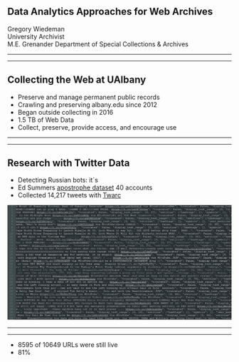 ## Data Analytics Approaches for Web Archives

Gregory Wiedeman<br/>
University Archivist<br/>
M.E. Grenander Department of Special Collections & Archives

---

<!-- .slide: data-background="img-iipc/undergradBulletin.png" -->

---

## Collecting the Web at UAlbany

* Preserve and manage permanent public records
* Crawling and preserving albany.edu since 2012
* Began outside collecting in 2016
* 1.5 TB of Web Data
* Collect, preserve, provide access, and encourage use

---

<!-- .slide: data-background="img/docnow.png" -->

---

## Research with Twitter Data

* Detecting Russian bots: it`s
* Ed Summers [apostrophe dataset](https://github.com/edsu/apostrophe) 40 accounts
* Collected 14,217 tweets with [Twarc](https://github.com/DocNow/twarc)

<img src="img/botTweets.png"/>

---

<!-- .slide: data-background="img/botClouds.jpg" -->

---

* 8595 of 10649 URLs were still live
* 81%